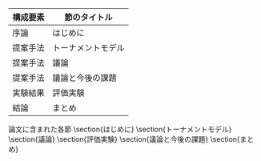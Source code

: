 構成要素 | 節のタイトル
 --- | --- 
序論 | はじめに
提案手法 | トーナメントモデル
提案手法 | 議論
提案手法 | 議論と今後の課題
実験結果 | 評価実験
結論 | まとめ

論文に含まれた各節
\section{はじめに}
\section{トーナメントモデル}
\section{議論}
\section{評価実験}
\section{議論と今後の課題}
\section{まとめ}
